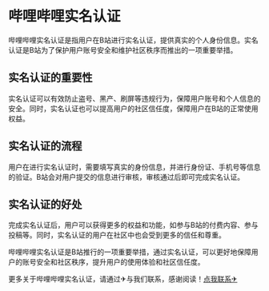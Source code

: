 # 哔哩哔哩实名认证

哔哩哔哩实名认证是指用户在B站进行实名认证，提供真实的个人身份信息。实名认证是B站为了保护用户账号安全和维护社区秩序而推出的一项重要举措。

## 实名认证的重要性

实名认证可以有效防止盗号、黑产、刷屏等违规行为，保障用户账号和个人信息的安全。同时，实名认证也可以提高用户的社区信任度，保障用户在B站的正常使用权益。

## 实名认证的流程

用户在进行实名认证时，需要填写真实的身份信息，并进行身份证、手机号等信息的验证。B站会对用户提交的信息进行审核，审核通过后即可完成实名认证。

## 实名认证的好处

完成实名认证后，用户可以获得更多的权益和功能，如参与B站的付费内容、参与投稿等。同时，实名认证的用户在社区中也会受到更多的信任和尊重。

哔哩哔哩实名认证是B站推行的一项重要举措，通过实名认证，可以更好地保障用户的账号安全和社区秩序，提升用户的使用体验和社区信任度。

更多关于哔哩哔哩实名认证，请通过✈与我们联系，感谢阅读！[点我联系✈](https://blog.G208.com)